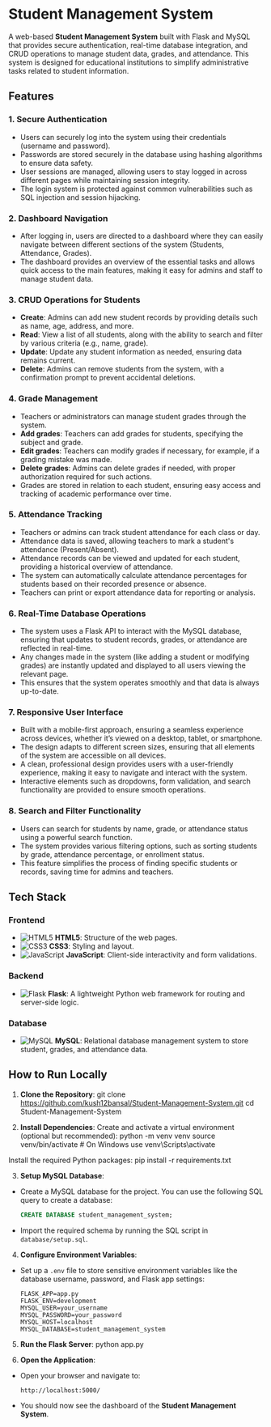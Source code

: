# Student Management System

A web-based **Student Management System** built with Flask and MySQL that provides secure authentication, real-time database integration, and CRUD operations to manage student data, grades, and attendance. This system is designed for educational institutions to simplify administrative tasks related to student information.

## Features

### 1. **Secure Authentication**
   - Users can securely log into the system using their credentials (username and password).
   - Passwords are stored securely in the database using hashing algorithms to ensure data safety.
   - User sessions are managed, allowing users to stay logged in across different pages while maintaining session integrity.
   - The login system is protected against common vulnerabilities such as SQL injection and session hijacking.

### 2. **Dashboard Navigation**
   - After logging in, users are directed to a dashboard where they can easily navigate between different sections of the system (Students, Attendance, Grades).
   - The dashboard provides an overview of the essential tasks and allows quick access to the main features, making it easy for admins and staff to manage student data.

### 3. **CRUD Operations for Students**
   - **Create**: Admins can add new student records by providing details such as name, age, address, and more.
   - **Read**: View a list of all students, along with the ability to search and filter by various criteria (e.g., name, grade).
   - **Update**: Update any student information as needed, ensuring data remains current.
   - **Delete**: Admins can remove students from the system, with a confirmation prompt to prevent accidental deletions.

### 4. **Grade Management**
   - Teachers or administrators can manage student grades through the system.
   - **Add grades**: Teachers can add grades for students, specifying the subject and grade.
   - **Edit grades**: Teachers can modify grades if necessary, for example, if a grading mistake was made.
   - **Delete grades**: Admins can delete grades if needed, with proper authorization required for such actions.
   - Grades are stored in relation to each student, ensuring easy access and tracking of academic performance over time.

### 5. **Attendance Tracking**
   - Teachers or admins can track student attendance for each class or day.
   - Attendance data is saved, allowing teachers to mark a student's attendance (Present/Absent).
   - Attendance records can be viewed and updated for each student, providing a historical overview of attendance.
   - The system can automatically calculate attendance percentages for students based on their recorded presence or absence.
   - Teachers can print or export attendance data for reporting or analysis.

### 6. **Real-Time Database Operations**
   - The system uses a Flask API to interact with the MySQL database, ensuring that updates to student records, grades, or attendance are reflected in real-time.
   - Any changes made in the system (like adding a student or modifying grades) are instantly updated and displayed to all users viewing the relevant page.
   - This ensures that the system operates smoothly and that data is always up-to-date.

### 7. **Responsive User Interface**
   - Built with a mobile-first approach, ensuring a seamless experience across devices, whether it’s viewed on a desktop, tablet, or smartphone.
   - The design adapts to different screen sizes, ensuring that all elements of the system are accessible on all devices.
   - A clean, professional design provides users with a user-friendly experience, making it easy to navigate and interact with the system.
   - Interactive elements such as dropdowns, form validation, and search functionality are provided to ensure smooth operations.

### 8. **Search and Filter Functionality**
   - Users can search for students by name, grade, or attendance status using a powerful search function.
   - The system provides various filtering options, such as sorting students by grade, attendance percentage, or enrollment status.
   - This feature simplifies the process of finding specific students or records, saving time for admins and teachers.

## Tech Stack

### Frontend
- ![HTML5](https://img.shields.io/badge/HTML5-E34F26?logo=html5&logoColor=white) **HTML5**: Structure of the web pages.
- ![CSS3](https://img.shields.io/badge/CSS3-1572B6?logo=css3&logoColor=white) **CSS3**: Styling and layout.
- ![JavaScript](https://img.shields.io/badge/JavaScript-F7DF1E?logo=javascript&logoColor=black) **JavaScript**: Client-side interactivity and form validations.

### Backend
- ![Flask](https://img.shields.io/badge/Flask-000000?logo=flask&logoColor=white) **Flask**: A lightweight Python web framework for routing and server-side logic.

### Database
- ![MySQL](https://img.shields.io/badge/MySQL-4479A1?logo=mysql&logoColor=white) **MySQL**: Relational database management system to store student, grades, and attendance data.

## How to Run Locally

1. **Clone the Repository**:
git clone https://github.com/kush12bansal/Student-Management-System.git cd Student-Management-System

2. **Install Dependencies**:
Create and activate a virtual environment (optional but recommended):
python -m venv venv source venv/bin/activate # On Windows use venv\Scripts\activate

Install the required Python packages:
pip install -r requirements.txt

3. **Setup MySQL Database**:
- Create a MySQL database for the project. You can use the following SQL query to create a database:
  ```sql
  CREATE DATABASE student_management_system;
  ```
- Import the required schema by running the SQL script in `database/setup.sql`.

4. **Configure Environment Variables**:
- Set up a `.env` file to store sensitive environment variables like the database username, password, and Flask app settings:
  ```
  FLASK_APP=app.py
  FLASK_ENV=development
  MYSQL_USER=your_username
  MYSQL_PASSWORD=your_password
  MYSQL_HOST=localhost
  MYSQL_DATABASE=student_management_system
  ```

5. **Run the Flask Server**:
python app.py

6. **Open the Application**:
- Open your browser and navigate to:
  ```
  http://localhost:5000/
  ```

- You should now see the dashboard of the **Student Management System**.
